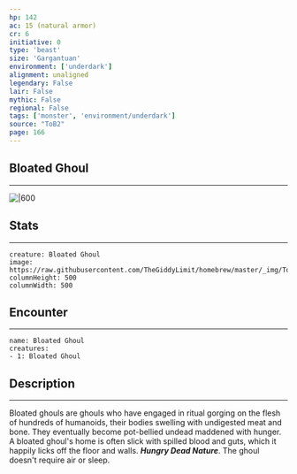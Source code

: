 ```yaml
---
hp: 142
ac: 15 (natural armor)
cr: 6
initiative: 0
type: 'beast'    
size: 'Gargantuan'
environment: ['underdark']
alignment: unaligned
legendary: False
lair: False
mythic: False
regional: False
tags: ['monster', 'environment/underdark']
source: "ToB2"
page: 166
---
```


## Bloated Ghoul
---

![|600](https://raw.githubusercontent.com/TheGiddyLimit/homebrew/master/_img/ToB2/creature/Bloated%20Ghoul.webp)

## Stats
---

```statblock
creature: Bloated Ghoul
image: https://raw.githubusercontent.com/TheGiddyLimit/homebrew/master/_img/ToB2/creature/token/Bloated%20Ghoul%20%28Token%29.png
columnHeight: 500
columnWidth: 500
```

## Encounter
---

```encounter-table
name: Bloated Ghoul
creatures:
- 1: Bloated Ghoul
```

## Description
---
Bloated ghouls are ghouls who have engaged in ritual gorging on the flesh of hundreds of humanoids, their bodies swelling with undigested meat and bone. They eventually become pot-bellied undead maddened with hunger. A bloated ghoul's home is often slick with spilled blood and guts, which it happily licks off the floor and walls.
**_Hungry Dead Nature_**. The ghoul doesn't require air or sleep.






